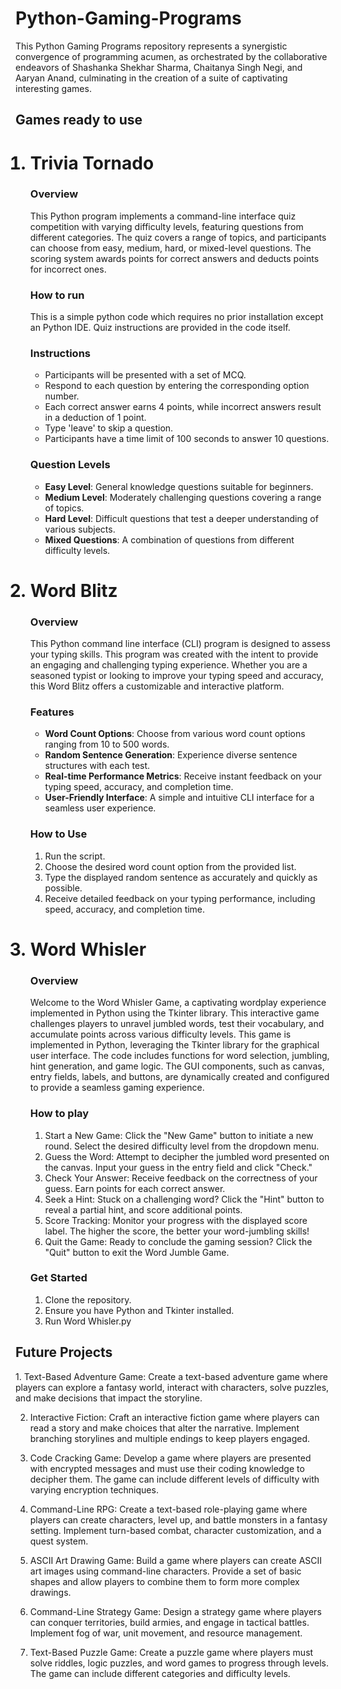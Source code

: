 <h1>Python-Gaming-Programs</h1>
This Python Gaming Programs repository represents a synergistic convergence of programming acumen, as orchestrated by the collaborative endeavors of Shashanka Shekhar Sharma, Chaitanya Singh Negi, and Aaryan Anand, culminating in the creation of a suite of captivating interesting games.
<h2>Games ready to use</h2>
<ol>
<h1><li>Trivia Tornado</li></h1>
  <h3>Overview</h3>
  This Python program implements a command-line interface quiz competition with varying difficulty levels, featuring questions from different categories. The quiz covers a range of topics, and participants can choose from easy, medium, hard, or mixed-level questions. The scoring system awards points for correct answers and deducts points for incorrect ones.
  <h3>How to run </h3>
  This is a simple python code which requires no prior installation except an Python IDE. Quiz instructions are provided in the code itself.
  <h3>Instructions</h3>
  <ul>
    <li>Participants will be presented with a set of MCQ.</li>
    <li>Respond to each question by entering the corresponding option number.</li>
    <li>Each correct answer earns 4 points, while incorrect answers result in a deduction of 1 point.</li>
    <li>Type 'leave' to skip a question.</li>
    <li>Participants have a time limit of 100 seconds to answer 10 questions.</li>
  </ul>
  <h3>Question Levels</h3>
  <ul>
    <li><b>Easy Level</b>: General knowledge questions suitable for beginners.</li>
    <li><b>Medium Level</b>: Moderately challenging questions covering a range of topics.</li>
    <li><b>Hard Level</b>: Difficult questions that test a deeper understanding of various subjects.</li>
    <li><b>Mixed Questions</b>: A combination of questions from different difficulty levels.</li>
  </ul>
  <h1><li>Word Blitz</li></h1>
  <h3>Overview</h3>
  This Python command line interface (CLI) program is designed to assess your typing skills. This program was created with the intent to provide an engaging and challenging typing experience. Whether you are a seasoned typist or looking to improve your typing speed and accuracy, this Word Blitz offers a customizable and interactive platform.
  <h3>Features</h3>
  <ul>
    <li><b>Word Count Options</b>: Choose from various word count options ranging from 10 to 500 words.</li>
    <li><b>Random Sentence Generation</b>: Experience diverse sentence structures with each test.</li>
    <li><b>Real-time Performance Metrics</b>: Receive instant feedback on your typing speed, accuracy, and completion time.</li>
    <li><b>User-Friendly Interface</b>: A simple and intuitive CLI interface for a seamless user experience.</li>
  </ul>
  <h3>How to Use</h3>
  <ol>
  <li>Run the script.</li>
  <li>Choose the desired word count option from the provided list.</li>
  <li>Type the displayed random sentence as accurately and quickly as possible.</li>
  <li>Receive detailed feedback on your typing performance, including speed, accuracy, and completion time.</li>
  </ol>
<h1><li>Word Whisler</li></h1>
  <h3>Overview</h3>
  Welcome to the Word Whisler Game, a captivating wordplay experience implemented in Python using the Tkinter library. This interactive game challenges players to unravel jumbled words, test their vocabulary, and accumulate points across various difficulty levels.
  This game is implemented in Python, leveraging the Tkinter library for the graphical user interface. The code includes functions for word selection, jumbling, hint generation, and game logic. The GUI components, such as canvas, entry fields, labels, and buttons, are dynamically created and configured to provide a seamless gaming experience.
  <h3>How to play</h3>
  <ol>
    <li>Start a New Game: Click the "New Game" button to initiate a new round. Select the desired difficulty level from the dropdown menu.</li>
    <li>Guess the Word: Attempt to decipher the jumbled word presented on the canvas. Input your guess in the entry field and click "Check."</li>
    <li>Check Your Answer: Receive feedback on the correctness of your guess. Earn points for each correct answer.</li>
    <li>Seek a Hint: Stuck on a challenging word? Click the "Hint" button to reveal a partial hint, and score additional points.</li>
    <li>Score Tracking: Monitor your progress with the displayed score label. The higher the score, the better your word-jumbling skills!</li>
    <li>Quit the Game: Ready to conclude the gaming session? Click the "Quit" button to exit the Word Jumble Game.</li>
  </ol>
  <h3>Get Started</h3>
  <ol>
    <li>Clone the repository.</li>
    <li>Ensure you have Python and Tkinter installed.</li>
    <li>Run Word Whisler.py</li>
  </ol>
</ol>
<h2>Future Projects</h2>
1. Text-Based Adventure Game: Create a text-based adventure game where players can explore a fantasy world, interact with characters, solve puzzles, and make decisions that impact the storyline.

2. Interactive Fiction: Craft an interactive fiction game where players can read a story and make choices that alter the narrative. Implement branching storylines and multiple endings to keep players engaged.

3. Code Cracking Game: Develop a game where players are presented with encrypted messages and must use their coding knowledge to decipher them. The game can include different levels of difficulty with varying encryption techniques.

4. Command-Line RPG: Create a text-based role-playing game where players can create characters, level up, and battle monsters in a fantasy setting. Implement turn-based combat, character customization, and a quest system.

5. ASCII Art Drawing Game: Build a game where players can create ASCII art images using command-line characters. Provide a set of basic shapes and allow players to combine them to form more complex drawings.

6. Command-Line Strategy Game: Design a strategy game where players can conquer territories, build armies, and engage in tactical battles. Implement fog of war, unit movement, and resource management.

7. Text-Based Puzzle Game: Create a puzzle game where players must solve riddles, logic puzzles, and word games to progress through levels. The game can include different categories and difficulty levels.
